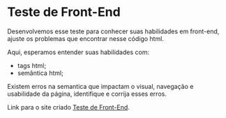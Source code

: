 # Teste de Front-End

  Desenvolvemos esse teste para conhecer suas habilidades em front-end, ajuste os problemas que encontrar nesse código html.

  Aqui, esperamos entender suas habilidades com:
  - tags html;
  - semântica html;

 Existem erros na semantica que impactam o visual, navegação e usabilidade da página, identifique e corrija esses erros.

Link para o site criado [Teste de Front-End](https://master--desafio-mosaico.netlify.app/).
